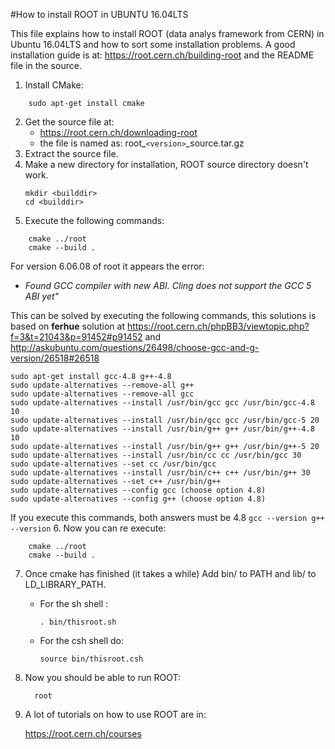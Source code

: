 #How to install ROOT in UBUNTU 16.04LTS

This file explains how to install ROOT (data analys framework from CERN) in Ubuntu 16.04LTS and how to sort some installation problems.
A good installation guide is at: https://root.cern.ch/building-root and the README file in the source.

1. Install CMake:
```
    sudo apt-get install cmake
```
2. Get the source file at: 
    * https://root.cern.ch/downloading-root
    * the file is named as: root_`<version>`_source.tar.gz
3. Extract the source file.
4. Make a new directory for installation, ROOT source directory doesn't work.
    ```
    mkdir <builddir>
    cd <builddir>
    ```
5. Execute the following commands:
```
    cmake ../root
    cmake --build .
```  
  For version 6.06.08 of root it appears the error:
   * *Found GCC compiler with new ABI.  Cling does not support the GCC 5 ABI yet"*
   
  This can be solved by executing the following commands, this solutions is based on 
  **ferhue** solution at https://root.cern.ch/phpBB3/viewtopic.php?f=3&t=21043&p=91452#p91452 and http://askubuntu.com/questions/26498/choose-gcc-and-g-version/26518#26518
  ```
  sudo apt-get install gcc-4.8 g++-4.8
  sudo update-alternatives --remove-all g++
  sudo update-alternatives --remove-all gcc
  sudo update-alternatives --install /usr/bin/gcc gcc /usr/bin/gcc-4.8 10
  sudo update-alternatives --install /usr/bin/gcc gcc /usr/bin/gcc-5 20
  sudo update-alternatives --install /usr/bin/g++ g++ /usr/bin/g++-4.8 10
  sudo update-alternatives --install /usr/bin/g++ g++ /usr/bin/g++-5 20
  sudo update-alternatives --install /usr/bin/cc cc /usr/bin/gcc 30
  sudo update-alternatives --set cc /usr/bin/gcc
  sudo update-alternatives --install /usr/bin/c++ c++ /usr/bin/g++ 30
  sudo update-alternatives --set c++ /usr/bin/g++
  sudo update-alternatives --config gcc (choose option 4.8)
  sudo update-alternatives --config g++ (choose option 4.8)
```
  If you execute this commands, both answers must be 4.8
    ```
    gcc --version
    g++ --version
    ```
6. Now you can re execute:
```
    cmake ../root
    cmake --build .
```
7. Once cmake has finished (it takes a while) Add bin/ to PATH and lib/ to LD_LIBRARY_PATH. 
    * For the sh shell :
        ```
        . bin/thisroot.sh
        ```
    * For the csh shell do:
        ```
        source bin/thisroot.csh
        ```
8. Now you should be able to run ROOT:
      ```
        root
      ```
9. A lot of tutorials on how to use ROOT are in:

    https://root.cern.ch/courses
    
